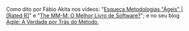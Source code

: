 Como dito por Fábio Akita nos vídeos: "[Esqueça Metodologias \"Ágeis\" \| \[Rated R\]](https://youtu.be/xjjX3R2WuoM)" e "[The MM-M: O Melhor Livro de Software?](https://youtu.be/wcGGklDfHM4)"; e no seu blog [Agile: A Verdade por Trás do Método](https://www.akitaonrails.com/2014/09/28/off-topic-agile-a-verdade-por-tras-do-metodo), 